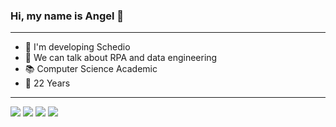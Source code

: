    ### Hi, my name is Angel 👋
--------------------------------------------------------------------------------------------------------------------
- 🔭 I'm developing Schedio
- 💬 We can talk about RPA and data engineering
- 📚 Computer Science Academic
- 🥊 22 Years
--------------------------------------------------------------------------------------------------------------------
![](https://img.shields.io/badge/JavaScript-323330?style=for-the-badge&logo=javascript&logoColor=F7DF1E)
![](https://img.shields.io/badge/Node.js-43853D?style=for-the-badge&logo=node.js&logoColor=white)
![]([https://img.shields.io/badge/PostgreSQL-316192?style=for-the-badge&logo=postgresql&logoColor=white](https://img.shields.io/badge/Kotlin-B125EA?style=for-the-badge&logo=kotlin&logoColor=white))
![]([https://img.shields.io/badge/PHP-777BB4?style=for-the-badge&logo=php&logoColor=white](https://img.shields.io/badge/Google_Cloud-4285F4?style=for-the-badge&logo=google-cloud&logoColor=white))

